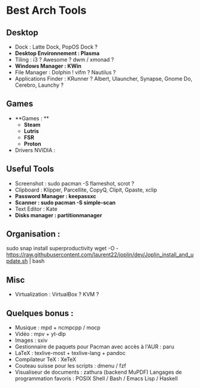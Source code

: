# Best Arch Tools

## Desktop
* Dock : Latte Dock, PopOS Dock ?
* **Desktop Environnement : Plasma**
* Tiling : i3 ? Awesome ? dwm / xmonad ?
* **Windows Manager : KWin**
* File Manager : Dolphin ! vifm ? Nautilus ?
* Applications Finder : KRunner ? Albert, Ulauncher, Synapse, Gnome Do, Cerebro, Launchy ?

## Games
* **Games : **
  * **Steam**
  * **Lutris**
  * **FSR**
  * **Proton**
* Drivers NVIDIA : 

## Useful Tools
* Screenshot : sudo pacman -S flameshot, scrot ?
* Clipboard : Klipper, Parcellite, CopyQ, Clipit, Gpaste, xclip
* **Password Manager : keepassxc**
* **Scanner : sudo pacman -S simple-scan**
* Text Editor : Kate
* **Disks manager : partitionmanager**

## Organisation :
sudo snap install superproductivity
wget -O - https://raw.githubusercontent.com/laurent22/joplin/dev/Joplin_install_and_update.sh | bash

## Misc
* Virtualization : VirtualBox ? KVM ?


## Quelques bonus :
- Musique : mpd + ncmpcpp / mocp
- Vidéo : mpv + yt-dlp
- Images : sxiv
- Gestionnaire de paquets pour Pacman avec accès à l'AUR : paru
- LaTeX : texlive-most + texlive-lang + pandoc
- Compilateur TeX : XeTeX
- Couteau suisse pour les scripts : dmenu / fzf
- Visualiseur de documents : zathura (backend MuPDF) 
Langages de programmation favoris : POSIX Shell / Bash / Emacs Lisp / Haskell
